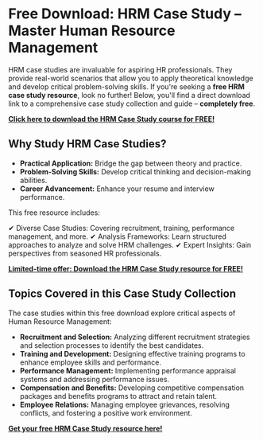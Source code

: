 # Free Download: HRM Case Study – Master Human Resource Management

HRM case studies are invaluable for aspiring HR professionals. They provide real-world scenarios that allow you to apply theoretical knowledge and develop critical problem-solving skills. If you're seeking a **free HRM case study resource**, look no further! Below, you'll find a direct download link to a comprehensive case study collection and guide – **completely free**.

[**Click here to download the HRM Case Study course for FREE!**](https://udemywork.com/hrm-case-study)

## Why Study HRM Case Studies?

*   **Practical Application:** Bridge the gap between theory and practice.
*   **Problem-Solving Skills:** Develop critical thinking and decision-making abilities.
*   **Career Advancement:** Enhance your resume and interview performance.

This free resource includes:

✔ Diverse Case Studies: Covering recruitment, training, performance management, and more.
✔ Analysis Frameworks: Learn structured approaches to analyze and solve HRM challenges.
✔ Expert Insights: Gain perspectives from seasoned HR professionals.

[**Limited-time offer: Download the HRM Case Study resource for FREE!**](https://udemywork.com/hrm-case-study)

## Topics Covered in this Case Study Collection

The case studies within this free download explore critical aspects of Human Resource Management:

*   **Recruitment and Selection:** Analyzing different recruitment strategies and selection processes to identify the best candidates.
*   **Training and Development:** Designing effective training programs to enhance employee skills and performance.
*   **Performance Management:** Implementing performance appraisal systems and addressing performance issues.
*   **Compensation and Benefits:** Developing competitive compensation packages and benefits programs to attract and retain talent.
*   **Employee Relations:** Managing employee grievances, resolving conflicts, and fostering a positive work environment.

[**Get your free HRM Case Study resource here!**](https://udemywork.com/hrm-case-study)
